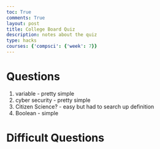 ```yaml
---
toc: True
comments: True
layout: post
title: College Board Quiz
description: notes about the quiz
type: hacks
courses: {'compsci': {'week': 7}}
---
```


# Questions

1. variable - pretty simple
2. cyber security - pretty simple
3. Citizen Science? - easy but had to search up definition
4. Boolean - simple



# Difficult Questions
